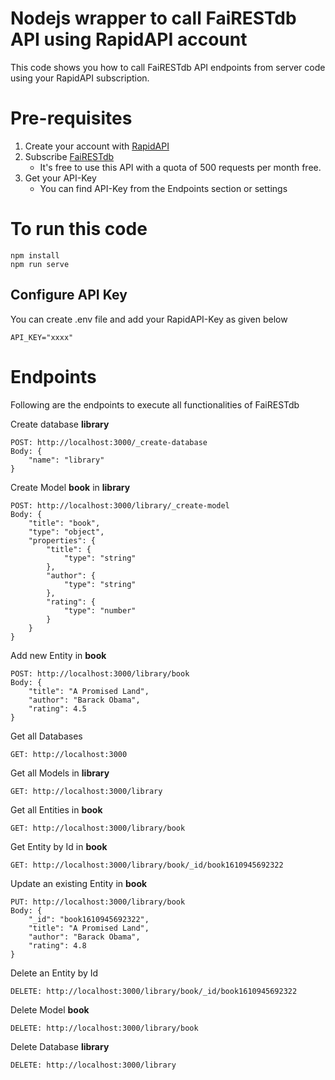 # Nodejs wrapper to call FaiRESTdb API using RapidAPI account
This code shows you how to call FaiRESTdb API endpoints from server code using your RapidAPI subscription. 

# Pre-requisites
1. Create your account with [RapidAPI](https://rapidapi.com) 
2. Subscribe [FaiRESTdb](https://rapidapi.com/orbitsolve/api/fairestdb)
    - It's free to use this API with a quota of 500 requests per month free.
3. Get your API-Key  
    - You can find API-Key from the Endpoints section or settings


# To run this code
    npm install
    npm run serve

## Configure API Key
You can create .env file and add your RapidAPI-Key as given below

    API_KEY="xxxx"

# Endpoints
Following are the endpoints to execute all functionalities of FaiRESTdb

Create database **library**

    POST: http://localhost:3000/_create-database
    Body: {
        "name": "library"
    }

Create Model **book** in **library**

    POST: http://localhost:3000/library/_create-model
    Body: {
        "title": "book",
        "type": "object",
        "properties": {
            "title": {
                "type": "string"
            },
            "author": {
                "type": "string"
            },
            "rating": {
                "type": "number"
            }
        }
    }

Add new Entity in **book**

    POST: http://localhost:3000/library/book
    Body: {
        "title": "A Promised Land",
        "author": "Barack Obama",
        "rating": 4.5
    }


Get all Databases

    GET: http://localhost:3000

Get all Models in **library**

    GET: http://localhost:3000/library
    
Get all Entities in **book**

    GET: http://localhost:3000/library/book

Get Entity by Id in **book**

    GET: http://localhost:3000/library/book/_id/book1610945692322

Update an existing Entity in **book**

    PUT: http://localhost:3000/library/book
    Body: {
        "_id": "book1610945692322",
        "title": "A Promised Land",
        "author": "Barack Obama",
        "rating": 4.8
    }

Delete an Entity by Id

    DELETE: http://localhost:3000/library/book/_id/book1610945692322

Delete Model **book**

    DELETE: http://localhost:3000/library/book

Delete Database **library**

    DELETE: http://localhost:3000/library
